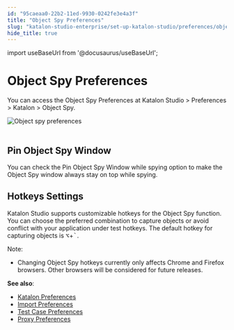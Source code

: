 ```yaml
---
id: "95caeaa0-22b2-11ed-9930-0242fe3e4a3f"
title: "Object Spy Preferences"
slug: "katalon-studio-enterprise/set-up-katalon-studio/preferences/object-spy-preferences"
hide_title: true
---
```

import useBaseUrl from '@docusaurus/useBaseUrl';


# <a id="id" class="anchor_top_offset"/><a id="ariaid-title1" class="anchor_top_offset"/>Object Spy Preferences

<p xmlns="http://www.w3.org/1999/xhtml" className="p">You can access the <span className="ph uicontrol">Object Spy Preferences</span>   at <span className="ph uicontrol">Katalon Studio</span> &gt; <span className="ph uicontrol">Preferences</span>   &gt; <span className="ph uicontrol">Katalon</span> &gt; <span className="ph uicontrol">Object Spy</span>.</p> 
<p xmlns="http://www.w3.org/1999/xhtml" className="p">   <img className="image" src={useBaseUrl("https://github.com/katalon-studio/docs-images/raw/master/katalon-studio/docs/object-spy-preferences/object-spy.png")} width={700} alt="Object spy preferences" /><br /><br /> </p> 

## <a id="id_1" class="anchor_top_offset"/>Pin Object Spy Window

<p xmlns="http://www.w3.org/1999/xhtml" className="p">You can check the <span className="ph uicontrol">Pin Object Spy Window while     spying</span> option to make the <span className="ph uicontrol">Object Spy</span>   window always stay on top while spying.</p> 

## <a id="id_2" class="anchor_top_offset"/>Hotkeys Settings

<p xmlns="http://www.w3.org/1999/xhtml" className="p">Katalon Studio supports customizable hotkeys for the Object Spy function. You can choose the preferred combination to capture objects or avoid conflict with your application under test hotkeys. The default hotkey for capturing objects is <kbd className="ph userinput">⌥</kbd>+<kbd className="ph userinput">`</kbd>.</p> 
<div xmlns="http://www.w3.org/1999/xhtml" className="note note note_note"><span className="note__title">Note:</span> 
  <ul className="ul"><li className="li">Changing Object Spy hotkeys currently only affects Chrome and Firefox browsers. Other browsers will be considered for future releases.</li></ul>
</div>
<p xmlns="http://www.w3.org/1999/xhtml" className="p"> <strong className="ph b">See also</strong>:</p> 
<ul xmlns="http://www.w3.org/1999/xhtml" className="ul"><li className="li"> <a className="xref" href="/docs/legacy/katalon-studio-enterprise/set-up-katalon-studio/preferences/katalon-preferences">Katalon Preferences</a>   </li><li className="li"> <a className="xref" href="/docs/legacy/katalon-studio-enterprise/set-up-katalon-studio/preferences/import-preferences">Import Preferences</a>   </li><li className="li"> <a className="xref" href="/docs/legacy/katalon-studio-enterprise/set-up-katalon-studio/preferences/test-case-preferences">Test Case Preferences</a>   </li><li className="li"> <a className="xref" href="/docs/legacy/katalon-studio-enterprise/set-up-katalon-studio/preferences/proxy-preferences">Proxy Preferences</a>   </li></ul> 
